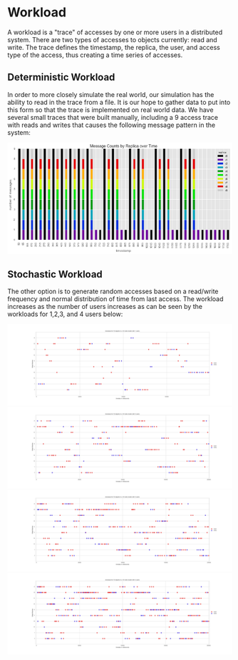 # Workload

A workload is a "trace" of accesses by one or more users in a distributed system. There are two types of accesses to objects currently: read and write. The trace defines the timestamp, the replica, the user, and access type of the access, thus creating a time series of accesses.

## Deterministic Workload

In order to more closely simulate the real world, our simulation has the ability to read in the trace from a file. It is our hope to gather data to put into this form so that the trace is implemented on real world data. We have several small traces that were built manually, including a 9 access trace with reads and writes that causes the following message pattern in the system:

![Messages in small workload](img/results/messages.png)

## Stochastic Workload

The other option is to generate random accesses based on a read/write frequency and normal distribution of time from last access. The workload increases as the number of users increases as can be seen by the workloads for 1,2,3, and 4 users below:

![One User Workload](img/workload/users1.png)
![Two User Workload](img/workload/users2.png)
![Three User Workload](img/workload/users3.png)
![Four User Workload](img/workload/users4.png)
